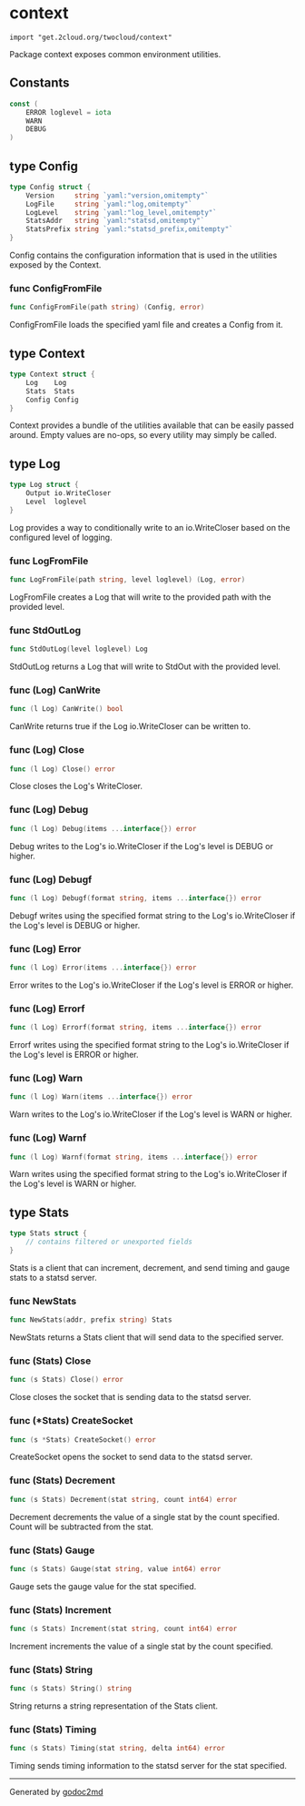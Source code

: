 
# context
    import "get.2cloud.org/twocloud/context"

Package context exposes common environment utilities.




## Constants
``` go
const (
    ERROR loglevel = iota
    WARN
    DEBUG
)
```



## type Config
``` go
type Config struct {
    Version     string `yaml:"version,omitempty"`
    LogFile     string `yaml:"log,omitempty"`
    LogLevel    string `yaml:"log_level,omitempty"`
    StatsAddr   string `yaml:"statsd,omitempty"`
    StatsPrefix string `yaml:"statsd_prefix,omitempty"`
}
```
Config contains the configuration information that is used in the utilities exposed by the Context.









### func ConfigFromFile
``` go
func ConfigFromFile(path string) (Config, error)
```
ConfigFromFile loads the specified yaml file and creates a Config from it.




## type Context
``` go
type Context struct {
    Log    Log
    Stats  Stats
    Config Config
}
```
Context provides a bundle of the utilities available that can be easily passed around.
Empty values are no-ops, so every utility may simply be called.











## type Log
``` go
type Log struct {
    Output io.WriteCloser
    Level  loglevel
}
```
Log provides a way to conditionally write to an io.WriteCloser based on the configured level of logging.









### func LogFromFile
``` go
func LogFromFile(path string, level loglevel) (Log, error)
```
LogFromFile creates a Log that will write to the provided path with the provided level.


### func StdOutLog
``` go
func StdOutLog(level loglevel) Log
```
StdOutLog returns a Log that will write to StdOut with the provided level.




### func (Log) CanWrite
``` go
func (l Log) CanWrite() bool
```
CanWrite returns true if the Log io.WriteCloser can be written to.



### func (Log) Close
``` go
func (l Log) Close() error
```
Close closes the Log's WriteCloser.



### func (Log) Debug
``` go
func (l Log) Debug(items ...interface{}) error
```
Debug writes to the Log's io.WriteCloser if the Log's level is DEBUG or higher.



### func (Log) Debugf
``` go
func (l Log) Debugf(format string, items ...interface{}) error
```
Debugf writes using the specified format string to the Log's io.WriteCloser if the Log's
level is DEBUG or higher.



### func (Log) Error
``` go
func (l Log) Error(items ...interface{}) error
```
Error writes to the Log's io.WriteCloser if the Log's level is ERROR or higher.



### func (Log) Errorf
``` go
func (l Log) Errorf(format string, items ...interface{}) error
```
Errorf writes using the specified format string to the Log's io.WriteCloser if the Log's
level is ERROR or higher.



### func (Log) Warn
``` go
func (l Log) Warn(items ...interface{}) error
```
Warn writes to the Log's io.WriteCloser if the Log's level is WARN or higher.



### func (Log) Warnf
``` go
func (l Log) Warnf(format string, items ...interface{}) error
```
Warn writes using the specified format string to the Log's io.WriteCloser if the Log's
level is WARN or higher.



## type Stats
``` go
type Stats struct {
    // contains filtered or unexported fields
}
```
Stats is a client that can increment, decrement, and send timing and gauge stats
to a statsd server.









### func NewStats
``` go
func NewStats(addr, prefix string) Stats
```
NewStats returns a Stats client that will send data to the specified server.




### func (Stats) Close
``` go
func (s Stats) Close() error
```
Close closes the socket that is sending data to the statsd server.



### func (\*Stats) CreateSocket
``` go
func (s *Stats) CreateSocket() error
```
CreateSocket opens the socket to send data to the statsd server.



### func (Stats) Decrement
``` go
func (s Stats) Decrement(stat string, count int64) error
```
Decrement decrements the value of a single stat by the count specified.
Count will be subtracted from the stat.



### func (Stats) Gauge
``` go
func (s Stats) Gauge(stat string, value int64) error
```
Gauge sets the gauge value for the stat specified.



### func (Stats) Increment
``` go
func (s Stats) Increment(stat string, count int64) error
```
Increment increments the value of a single stat by the count specified.



### func (Stats) String
``` go
func (s Stats) String() string
```
String returns a string representation of the Stats client.



### func (Stats) Timing
``` go
func (s Stats) Timing(stat string, delta int64) error
```
Timing sends timing information to the statsd server for the stat specified.









- - -
Generated by [godoc2md](http://godoc.org/github.com/davecheney/godoc2md)